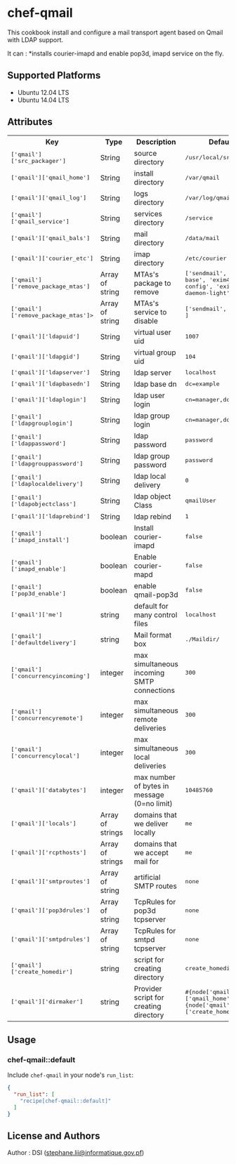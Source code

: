 # chef-qmail

This cookbook install and configure a mail transport agent based on Qmail with LDAP support.

It can :
*installs courier-imapd and enable pop3d, imapd service on the fly.

## Supported Platforms

* Ubuntu 12.04 LTS
* Ubuntu 14.04 LTS

## Attributes

<table>
  <tr>
    <th>Key</th>
    <th>Type</th>
    <th>Description</th>
    <th>Default</th>
  </tr>
  <tr>
    <td><tt>['qmail']['src_packager']</tt></td>
    <td>String</td>
    <td>source directory</td>
    <td><tt>/usr/local/src</tt></td>
  </tr>
  <tr>
    <td><tt>['qmail']['qmail_home']</tt></td>
    <td>String</td>
    <td>install directory</td>
    <td><tt>/var/qmail</tt></td>
  </tr>
  <tr>
    <td><tt>['qmail']['qmail_log']</tt></td>
    <td>String</td>
    <td>logs directory</td>
    <td><tt>/var/log/qmail</tt></td>
  </tr>
  <tr>
    <td><tt>['qmail']['qmail_service']</tt></td>
    <td>String</td>
    <td>services directory</td>
    <td><tt>/service</tt></td>
  </tr>
  <tr>
    <td><tt>['qmail']['qmail_bals']</tt></td>
    <td>String</td>
    <td>mail directory</td>
    <td><tt>/data/mail</tt></td>
  </tr>
  <tr>
    <td><tt>['qmail']['courier_etc']</tt></td>
    <td>String</td>
    <td>imap directory</td>
    <td><tt>/etc/courier</tt></td>
  </tr>
  <tr>
    <td><tt>['qmail']['remove_package_mtas']</tt></td>
    <td>Array of string</td>
    <td>MTAs's package to remove</td>
    <td><tt>['sendmail', 'exim4-base', 'exim4-config', 'exim4-daemon-light' ]</tt></td>
  </tr>
  <tr>
    <td><tt>['qmail']['remove_package_mtas']></td>
    <td>Array of string</td>
    <td>MTAs's service to disable</td>
    <td><tt>['sendmail', 'exim4' ]</tt></td>
  </tr>
  <tr>
    <td><tt>['qmail']['ldapuid']</tt></td>
    <td>String</td>
    <td>virtual user uid</td>
    <td><tt>1007</tt></td>
  </tr>
  <tr>
    <td><tt>['qmail']['ldapgid']</tt></td>
    <td>String</td>
    <td>virtual group uid</td>
    <td><tt>104</tt></td>
  </tr>
  <tr>
    <td><tt>['qmail']['ldapserver']</tt></td>
    <td>String</td>
    <td>ldap server</td>
    <td><tt>localhost</tt></td>
  </tr>
  <tr>
    <td><tt>['qmail']['ldapbasedn']</tt></td>
    <td>String</td>
    <td>ldap base dn</td>
    <td><tt>dc=example</tt></td>
  </tr>
  <tr>
    <td><tt>['qmail']['ldaplogin']</tt></td>
    <td>String</td>
    <td>ldap user login</td>
    <td><tt>cn=manager,dc=example</tt></td>
  </tr>
  <tr>
    <td><tt>['qmail']['ldapgrouplogin']</tt></td>
    <td>String</td>
    <td>ldap group login</td>
    <td><tt>cn=manager,dc=example</tt></td>
   </tr>
   <tr>
    <td><tt>['qmail']['ldappassword']</tt></td>
    <td>String</td>
    <td>ldap password</td>
    <td><tt>password</tt></td>
  </tr>
  <tr>
    <td><tt>['qmail']['ldapgrouppassword']</tt></td>
    <td>String</td>
    <td>ldap group password</td>
    <td><tt>password</tt></td>
  </tr>
  <tr>
    <td><tt>['qmail']['ldaplocaldelivery']</tt></td>
    <td>String</td>
    <td>ldap local delivery</td>
    <td><tt>0</tt></td>
  </tr>
  <tr>
    <td><tt>['qmail']['ldapobjectclass']</tt></td>
    <td>String</td>
    <td>ldap object Class</td>
    <td><tt>qmailUser</tt></td>
  </tr>
  <tr>
    <td><tt>['qmail']['ldaprebind']</tt></td>
    <td>String</td>
    <td>ldap rebind</td>
    <td><tt>1</tt></td>
  </tr>
  <tr>
    <td><tt>['qmail']['imapd_install']</tt></td>
    <td>boolean</td>
    <td>Install courier-imapd</td>
    <td><tt>false</tt></td>
  </tr>
  <tr>
    <td><tt>['qmail']['imapd_enable']</tt></td>
    <td>boolean</td>
    <td>Enable courier-mapd</td>
    <td><tt>false</tt></td>
  </tr>
  <tr>
    <td><tt>['qmail']['pop3d_enable']</tt></td>
    <td>boolean</td>
    <td>enable qmail-pop3d</td>
    <td><tt>false</tt></td>
  </tr>

  <tr>
    <td><tt>['qmail']['me']</tt></td>
    <td>string</td>
    <td>default for many control files </td>
    <td><tt>localhost</tt></td>
  </tr>
  <tr>
    <td><tt>['qmail']['defaultdelivery']</tt></td>
    <td>string</td>
    <td>Mail format box</td>
    <td><tt>./Maildir/</tt></td>
  </tr>
  <tr>
    <td><tt>['qmail']['concurrencyincoming']</tt></td>
    <td>integer</td>
    <td>max simultaneous incoming SMTP connections</td>
    <td><tt>300</tt></td>
  </tr>
  <tr>
    <td><tt>['qmail']['concurrencyremote']</tt></td>
    <td>integer</td>
    <td>max simultaneous remote deliveries </td>
    <td><tt>300</tt></td>
  </tr>
  <tr>
    <td><tt>['qmail']['concurrencylocal']</tt></td>
    <td>integer</td>
    <td>max simultaneous local deliveries</td>
    <td><tt>300</tt></td>
  </tr>
  <tr>
    <td><tt>['qmail']['databytes']</tt></td>
    <td>integer</td>
    <td>max number of bytes in message (0=no limit)</td>
    <td><tt>10485760</tt></td>
  </tr>
  <tr>
    <td><tt>['qmail']['locals']</tt></td>
    <td>Array of strings</td>
    <td>domains that we deliver locally </td>
    <td><tt>me</tt></td>
  </tr>
  <tr>
    <td><tt>['qmail']['rcpthosts']</tt></td>
    <td>Array of strings</td>
    <td>domains that we accept mail for</td>
    <td><tt>me</tt></td>
  </tr>
  <tr>
    <td><tt>['qmail']['smtproutes']</tt></td>
    <td>Array of string</td>
    <td>artificial SMTP routes </td>
    <td><tt>none</tt></td>
  </tr>
  <tr>
    <td><tt>['qmail']['pop3drules']</tt></td>
    <td>Array of string</td>
    <td>TcpRules for pop3d tcpserver</td>
    <td><tt>none</tt></td>
  </tr>
  <tr>
    <td><tt>['qmail']['smtpdrules']</tt></td>
    <td>Array of string</td>
    <td>TcpRules for smtpd tcpserver</td>
    <td><tt>none</tt></td>
  </tr>
  <tr>
    <td><tt>['qmail']['create_homedir']</tt></td>
    <td>string</td>
    <td>script for creating directory</td>
    <td><tt>create_homedir</tt></td>
  </tr>
  <tr>
    <td><tt>['qmail']['dirmaker']</tt></td>
    <td>string</td>
    <td>Provider script for creating directory</td>
    <td><tt>#{node['qmail']['qmail_home']}/bin/#{node['qmail']['create_homedir']}</tt></td>
  </tr>
</table>


## Usage

### chef-qmail::default

Include `chef-qmail` in your node's `run_list`:

```json
{
  "run_list": [
    "recipe[chef-qmail::default]"
  ]
}
```

## License and Authors

Author : DSI (<stephane.lii@informatique.gov.pf>)
